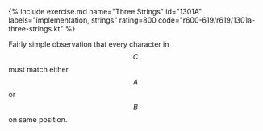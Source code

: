 {% include exercise.md name="Three Strings" id="1301A" labels="implementation, strings" rating=800 code="r600-619/r619/1301a-three-strings.kt" %}

Fairly simple observation that every character in $$C$$ must match either $$A$$ or $$B$$ on same position.
